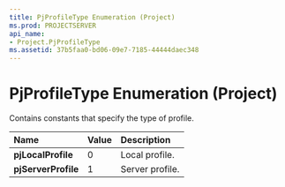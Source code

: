 ```yaml
---
title: PjProfileType Enumeration (Project)
ms.prod: PROJECTSERVER
api_name:
- Project.PjProfileType
ms.assetid: 37b5faa0-bd06-09e7-7185-44444daec348
---
```



# PjProfileType Enumeration (Project)

Contains constants that specify the type of profile.



|**Name**|**Value**|**Description**|
|:-----|:-----|:-----|
|**pjLocalProfile**|0|Local profile.|
|**pjServerProfile**|1|Server profile.|

